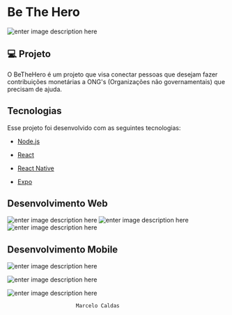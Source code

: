 # Be The Hero 
![enter image description here](https://i.imgur.com/qtyJSmE.png)

## 💻 Projeto

  

O BeTheHero é um projeto que visa conectar pessoas que desejam fazer contribuições monetárias a ONG's (Organizações não governamentais) que precisam de ajuda.

## Tecnologias

  

Esse projeto foi desenvolvido com as seguintes tecnologias:

  

-  [Node.js](https://nodejs.org/en/)

-  [React](https://reactjs.org)

-  [React Native](https://facebook.github.io/react-native/)

-  [Expo](https://expo.io/)

## Desenvolvimento Web 
![enter image description here](https://i.imgur.com/qtyJSmE.png)
![enter image description here](https://i.imgur.com/lKOJKkt.png)
![enter image description here](https://i.imgur.com/NLfFAoX.png)

## Desenvolvimento Mobile
![enter image description here](https://i.imgur.com/CTRyHWl.png)

![enter image description here](https://i.imgur.com/K9Jmo4p.jpg)

![enter image description here](https://i.imgur.com/NO0zA6U.jpg)

                          Marcelo Caldas
